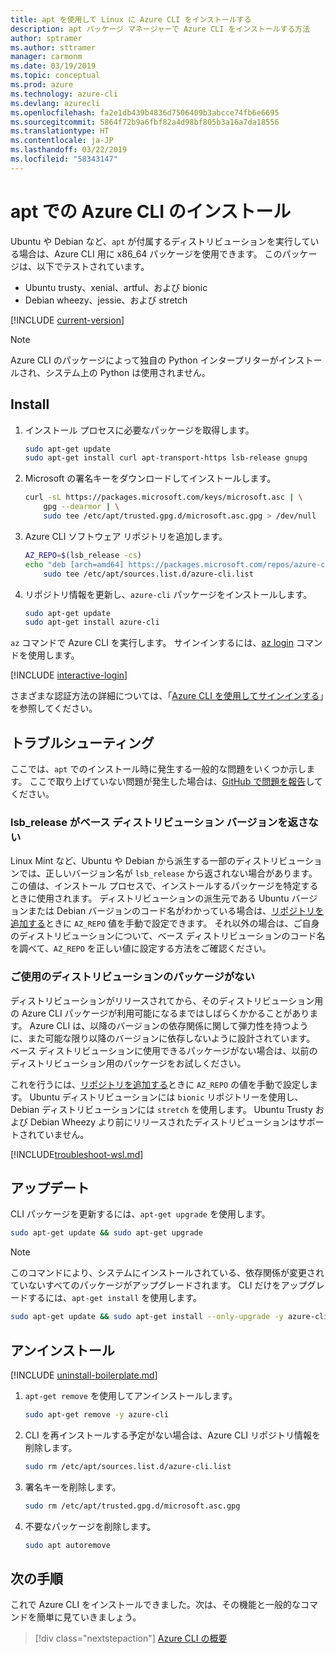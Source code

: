 ```yaml
---
title: apt を使用して Linux に Azure CLI をインストールする
description: apt パッケージ マネージャーで Azure CLI をインストールする方法
author: sptramer
ms.author: sttramer
manager: carmonm
ms.date: 03/19/2019
ms.topic: conceptual
ms.prod: azure
ms.technology: azure-cli
ms.devlang: azurecli
ms.openlocfilehash: fa2e1db439b4836d7506409b3abcce74fb6e6695
ms.sourcegitcommit: 5864f72b9a6fbf82a4d98bf805b3a16a7da18556
ms.translationtype: HT
ms.contentlocale: ja-JP
ms.lasthandoff: 03/22/2019
ms.locfileid: "58343147"
---
```

# <a name="install-azure-cli-with-apt"></a>apt での Azure CLI のインストール

Ubuntu や Debian など、`apt` が付属するディストリビューションを実行している場合は、Azure CLI 用に x86_64 パッケージを使用できます。 このパッケージは、以下でテストされています。

* Ubuntu trusty、xenial、artful、および bionic
* Debian wheezy、jessie、および stretch

[!INCLUDE [current-version](includes/current-version.md)]

> [!NOTE]
>
> Azure CLI のパッケージによって独自の Python インタープリターがインストールされ、システム上の Python は使用されません。

## <a name="install"></a>Install

1. インストール プロセスに必要なパッケージを取得します。

    ```bash
    sudo apt-get update
    sudo apt-get install curl apt-transport-https lsb-release gnupg
    ```

2. Microsoft の署名キーをダウンロードしてインストールします。

    ```bash
    curl -sL https://packages.microsoft.com/keys/microsoft.asc | \
        gpg --dearmor | \
        sudo tee /etc/apt/trusted.gpg.d/microsoft.asc.gpg > /dev/null
    ```

3. <div id="set-release"/>Azure CLI  ソフトウェア リポジトリを追加します。

    ```bash
    AZ_REPO=$(lsb_release -cs)
    echo "deb [arch=amd64] https://packages.microsoft.com/repos/azure-cli/ $AZ_REPO main" | \
        sudo tee /etc/apt/sources.list.d/azure-cli.list
    ```

4. リポジトリ情報を更新し、`azure-cli` パッケージをインストールします。

    ```bash
    sudo apt-get update
    sudo apt-get install azure-cli
    ```

`az` コマンドで Azure CLI を実行します。 サインインするには、[az login](/cli/azure/reference-index#az-login) コマンドを使用します。

[!INCLUDE [interactive-login](includes/interactive-login.md)]

さまざまな認証方法の詳細については、「[Azure CLI を使用してサインインする](authenticate-azure-cli.md)」を参照してください。

## <a name="troubleshooting"></a>トラブルシューティング

ここでは、`apt` でのインストール時に発生する一般的な問題をいくつか示します。 ここで取り上げていない問題が発生した場合は、[GitHub で問題を報告](https://github.com/Azure/azure-cli/issues)してください。

### <a name="lsbrelease-does-not-return-the-correct-base-distribution-version"></a>lsb_release がベース ディストリビューション バージョンを返さない

Linux Mint など、Ubuntu や Debian から派生する一部のディストリビューションでは、正しいバージョン名が `lsb_release` から返されない場合があります。 この値は、インストール プロセスで、インストールするパッケージを特定するときに使用されます。 ディストリビューションの派生元である Ubuntu バージョンまたは Debian バージョンのコード名がわかっている場合は、[リポジトリを追加する](#set-release)ときに `AZ_REPO` 値を手動で設定できます。 それ以外の場合は、ご自身のディストリビューションについて、ベース ディストリビューションのコード名を調べて、`AZ_REPO` を正しい値に設定する方法をご確認ください。

### <a name="no-package-for-your-distribution"></a>ご使用のディストリビューションのパッケージがない

ディストリビューションがリリースされてから、そのディストリビューション用の Azure CLI パッケージが利用可能になるまではしばらくかかることがあります。 Azure CLI は、以降のバージョンの依存関係に関して弾力性を持つように、また可能な限り以降のバージョンに依存しないように設計されています。 ベース ディストリビューションに使用できるパッケージがない場合は、以前のディストリビューション用のパッケージをお試しください。

これを行うには、[リポジトリを追加する](#set-release)ときに `AZ_REPO` の値を手動で設定します。 Ubuntu ディストリビューションには `bionic` リポジトリーを使用し、Debian ディストリビューションには `stretch` を使用します。 Ubuntu Trusty および Debian Wheezy より前にリリースされたディストリビューションはサポートされていません。

[!INCLUDE[troubleshoot-wsl.md](includes/troubleshoot-wsl.md)]

## <a name="update"></a>アップデート

CLI パッケージを更新するには、`apt-get upgrade` を使用します。

   ```bash
   sudo apt-get update && sudo apt-get upgrade
   ```

> [!NOTE]
> このコマンドにより、システムにインストールされている、依存関係が変更されていないすべてのパッケージがアップグレードされます。
> CLI だけをアップグレードするには、`apt-get install` を使用します。
> 
> ```bash
> sudo apt-get update && sudo apt-get install --only-upgrade -y azure-cli
> ```

## <a name="uninstall"></a>アンインストール

[!INCLUDE [uninstall-boilerplate.md](includes/uninstall-boilerplate.md)]

1. `apt-get remove` を使用してアンインストールします。

    ```bash
    sudo apt-get remove -y azure-cli
    ```

2. CLI を再インストールする予定がない場合は、Azure CLI リポジトリ情報を削除します。

   ```bash
   sudo rm /etc/apt/sources.list.d/azure-cli.list
   ```

3. 署名キーを削除します。

    ```bash
    sudo rm /etc/apt/trusted.gpg.d/microsoft.asc.gpg
    ```

4. 不要なパッケージを削除します。

   ```bash
   sudo apt autoremove
   ```

## <a name="next-steps"></a>次の手順

これで Azure CLI をインストールできました。次は、その機能と一般的なコマンドを簡単に見ていきましょう。

> [!div class="nextstepaction"]
> [Azure CLI の概要](get-started-with-azure-cli.md)
